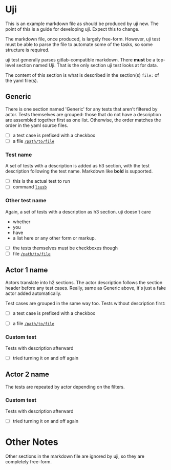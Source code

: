 Uji
===

This is an example markdown file as should be produced by uji new. The
point of this is a guide for developing uji. Expect this to change.

The markdown file, once produced, is largely free-form. However, uji test
must be able to parse the file to automate some of the tasks, so some
structure is required.

uji test generally parses gitlab-compatible markdown.
There **must** be a top-level section named Uji. That is the only section
uji test looks at for data.

The content of this section is what is described in the section(s)
 `file:` of the yaml file(s).

Generic
-------

There is one section named 'Generic' for any tests that aren't filtered by
actor. Tests themselves are grouped: those that do not have a description
are assembled together first as one list. Otherwise, the order matches the
order in the yaml source files.

- [ ] a test case is prefixed with a checkbox
- [ ] a file [`/path/to/file`](link/to/uji/test/directory/file)

### Test name

A set of tests with a description is added as h3 section, with the test
description following the test name. Markdown like **bold** is supported.

- [ ] this is the actual test to run
- [ ] command [`lsusb`](link/to/uji/test/directory/lsusb)

### Other test name

Again, a set of tests with a description as h3 section. uji doesn't care
- whether
- you
- have
- a list here
or any other form or markup.

- [ ] the tests themselves must be checkboxes though
- [ ] file [`/path/to/file`](...)

Actor 1 name
------------

Actors translate into h2 sections. The actor description follows the section
header before any test cases. Really, same as Generic above, it's just a
fake actor added automatically.

Test cases are grouped in the same way too. Tests without description first:

- [ ] a test case is prefixed with a checkbox
- [ ] a file [`/path/to/file`](link/to/uji/test/directory/file)
 

### Custom test

 Tests with description afterward

 - [ ] tried turning it on and off again


Actor 2 name
------------

The tests are repeated by actor depending on the filters.

### Custom test

 Tests with description afterward

 - [ ] tried turning it on and off again

Other Notes
===========

Other sections in the markdown file are ignored by uji, so they are
completely free-form.
